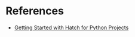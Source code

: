 # References

- [Getting Started with Hatch for Python Projects](https://exceptionfactory.com/posts/2024/05/15/getting-started-with-hatch-for-python-projects/)

